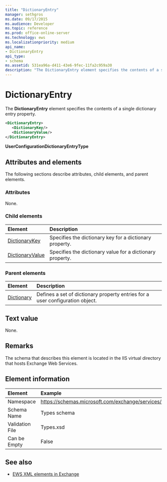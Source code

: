 ```yaml
---
title: "DictionaryEntry"
manager: sethgros
ms.date: 09/17/2015
ms.audience: Developer
ms.topic: reference
ms.prod: office-online-server
ms.technology: ews
ms.localizationpriority: medium
api_name:
- DictionaryEntry
api_type:
- schema
ms.assetid: 531ea96a-d411-43e6-9fec-11fa2c959a30
description: "The DictionaryEntry element specifies the contents of a single dictionary entry property."
---
```


# DictionaryEntry

The **DictionaryEntry** element specifies the contents of a single dictionary entry property. 
  
```xml
<DictionaryEntry>
   <DictionaryKey/>
   <DictionaryValue/>
</DictionaryEntry>
```

 **UserConfigurationDictionaryEntryType**
## Attributes and elements

The following sections describe attributes, child elements, and parent elements.
  
### Attributes

None.
  
### Child elements

|**Element**|**Description**|
|:-----|:-----|
|[DictionaryKey](dictionarykey.md) <br/> |Specifies the dictionary key for a dictionary property.  <br/> |
|[DictionaryValue](dictionaryvalue.md) <br/> |Specifies the dictionary value for a dictionary property.  <br/> |
   
### Parent elements

|**Element**|**Description**|
|:-----|:-----|
|[Dictionary](dictionary.md) <br/> |Defines a set of dictionary property entries for a user configuration object.  <br/> |
   
## Text value

None.
  
## Remarks

The schema that describes this element is located in the IIS virtual directory that hosts Exchange Web Services.
  
## Element information

| Element | Example |
|:-----|:-----|
|Namespace  <br/> |https://schemas.microsoft.com/exchange/services/2006/types  <br/> |
|Schema Name  <br/> |Types schema  <br/> |
|Validation File  <br/> |Types.xsd  <br/> |
|Can be Empty  <br/> |False  <br/> |
   
## See also

- [EWS XML elements in Exchange](ews-xml-elements-in-exchange.md)

